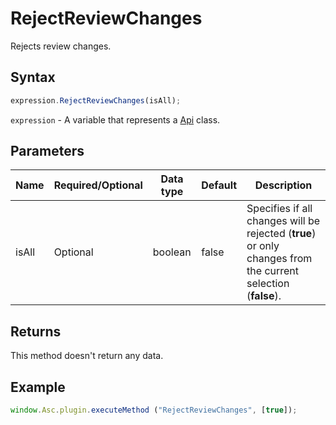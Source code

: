 # RejectReviewChanges

Rejects review changes.

## Syntax

```javascript
expression.RejectReviewChanges(isAll);
```

`expression` - A variable that represents a [Api](Methods.md) class.

## Parameters

| **Name** | **Required/Optional** | **Data type** | **Default** | **Description** |
| ------------- | ------------- | ------------- | ------------- | ------------- |
| isAll | Optional | boolean | false | Specifies if all changes will be rejected (**true**) or only changes from the current selection (**false**). |

## Returns

This method doesn't return any data.

## Example

```javascript
window.Asc.plugin.executeMethod ("RejectReviewChanges", [true]);
```

